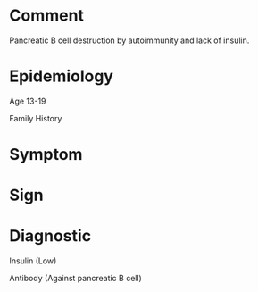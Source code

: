 # Comment

Pancreatic B cell destruction by autoimmunity and lack of insulin.

# Epidemiology

Age 13-19

Family History

# Symptom

# Sign

# Diagnostic

Insulin
(Low)

Antibody
(Against pancreatic B cell)
